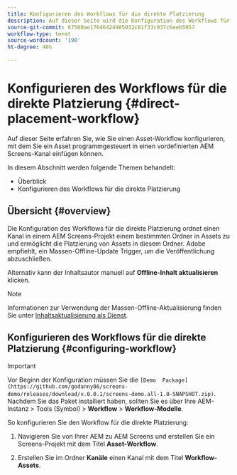 ```yaml
---
title: Konfigurieren des Workflows für die direkte Platzierung
description: Auf dieser Seite wird die Konfiguration des Workflows für die direkte Platzierung beschrieben.
source-git-commit: 67560ae17646424985032c81f33c937c6eeb5957
workflow-type: tm+mt
source-wordcount: '190'
ht-degree: 46%

---
```



# Konfigurieren des Workflows für die direkte Platzierung {#direct-placement-workflow}

Auf dieser Seite erfahren Sie, wie Sie einen Asset-Workflow konfigurieren, mit dem Sie ein Asset programmgesteuert in einen vordefinierten AEM Screens-Kanal einfügen können.

In diesem Abschnitt werden folgende Themen behandelt:

* Überblick
* Konfigurieren des Workflows für die direkte Platzierung

## Übersicht {#overview}

Die Konfiguration des Workflows für die direkte Platzierung ordnet einen Kanal in einem AEM Screens-Projekt einem bestimmten Ordner in Assets zu und ermöglicht die Platzierung von Assets in diesem Ordner. Adobe empfiehlt, ein Massen-Offline-Update Trigger, um die Veröffentlichung abzuschließen.

Alternativ kann der Inhaltsautor manuell auf **Offline-Inhalt aktualisieren** klicken.

>[!NOTE]
>
>Informationen zur Verwendung der Massen-Offline-Aktualisierung finden Sie unter [Inhaltsaktualisierung als Dienst](/help/user-guide/content-update-as-a-service.md).

## Konfigurieren des Workflows für die direkte Platzierung {#configuring-workflow}

>[!IMPORTANT]
>
>Vor Beginn der Konfiguration müssen Sie die `[Demo  Package](https://github.com/godanny86/screens-demo/releases/download/v.0.0.1/screens-demo.all-1.0-SNAPSHOT.zip)`. Nachdem Sie das Paket installiert haben, sollten Sie es über Ihre AEM-Instanz > Tools (Symbol) > **Workflow** > **Workflow-Modelle**.

So konfigurieren Sie den Workflow für die direkte Platzierung:

1. Navigieren Sie von Ihrer AEM zu AEM Screens und erstellen Sie ein Screens-Projekt mit dem Titel **Asset-Workflow**.

1. Erstellen Sie im Ordner **Kanäle** einen Kanal mit dem Titel **Workflow-Assets**.

